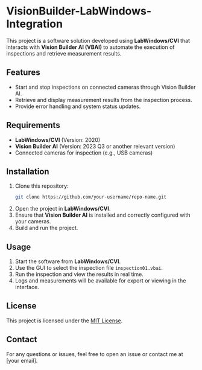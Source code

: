 # VisionBuilder-LabWindows-Integration

This project is a software solution developed using **LabWindows/CVI** that interacts with **Vision Builder AI (VBAI)** to automate the execution of inspections and retrieve measurement results.

## Features

- Start and stop inspections on connected cameras through Vision Builder AI.
- Retrieve and display measurement results from the inspection process.
- Provide error handling and system status updates.

## Requirements

- **LabWindows/CVI** (Version: 2020)
- **Vision Builder AI** (Version: 2023 Q3 or another relevant version)
- Connected cameras for inspection (e.g., USB cameras)
  
## Installation

1. Clone this repository:
    ```bash
    git clone https://github.com/your-username/repo-name.git
    ```
2. Open the project in **LabWindows/CVI**.
3. Ensure that **Vision Builder AI** is installed and correctly configured with your cameras.
4. Build and run the project.

## Usage

1. Start the software from **LabWindows/CVI**.
2. Use the GUI to select the inspection file `inspection01.vbai`.
3. Run the inspection and view the results in real time.
4. Logs and measurements will be available for export or viewing in the interface.

## License

This project is licensed under the [MIT License](LICENSE).

## Contact

For any questions or issues, feel free to open an issue or contact me at [your email].
